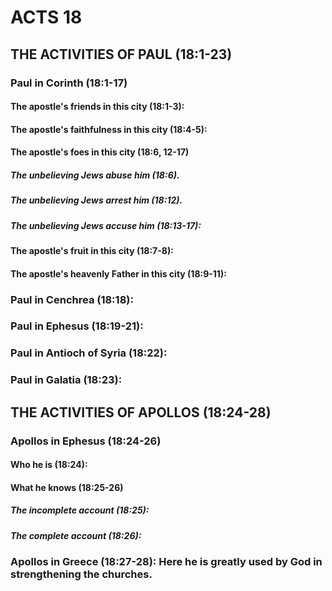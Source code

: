 ---
---
# ACTS 18 
## THE ACTIVITIES OF PAUL (18:1-23) 
###  Paul in Corinth (18:1-17) 
####  The apostle\'s friends in this city (18:1-3): 
####  The apostle\'s faithfulness in this city (18:4-5): 
####  The apostle\'s foes in this city (18:6, 12-17) 
#####  The unbelieving Jews abuse him (18:6). 
#####  The unbelieving Jews arrest him (18:12). 
#####  The unbelieving Jews accuse him (18:13-17): 
####  The apostle\'s fruit in this city (18:7-8): 
####  The apostle\'s heavenly Father in this city (18:9-11): 
###  Paul in Cenchrea (18:18): 
###  Paul in Ephesus (18:19-21): 
###  Paul in Antioch of Syria (18:22): 
###  Paul in Galatia (18:23): 
## THE ACTIVITIES OF APOLLOS (18:24-28) 
###  Apollos in Ephesus (18:24-26) 
####  Who he is (18:24): 
####  What he knows (18:25-26) 
#####  The incomplete account (18:25): 
#####  The complete account (18:26): 
###  Apollos in Greece (18:27-28): Here he is greatly used by God in strengthening the churches. 
